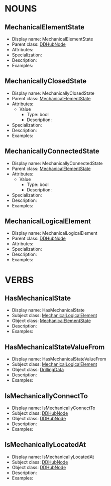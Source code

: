 # NOUNS
## MechanicalElementState <!-- NOUN -->
- Display name: MechanicalElementState
- Parent class: [DDHubNode](./DrillingDataSemantics.md#DDHubNode-)
- Attributes:
- Specialization:
- Description: 
- Examples:
## MechanicallyClosedState <!-- NOUN -->
- Display name: MechanicallyClosedState
- Parent class: [MechanicalElementState](./Mechanics.md#MechanicalElementState-)
- Attributes:
  - Value
    - Type: bool
    - Description: 
- Specialization:
- Description: 
- Examples:
## MechanicallyConnectedState <!-- NOUN -->
- Display name: MechanicallyConnectedState
- Parent class: [MechanicalElementState](./Mechanics.md#MechanicalElementState-)
- Attributes:
  - Value
    - Type: bool
    - Description: 
- Specialization:
- Description: 
- Examples:
## MechanicalLogicalElement <!-- NOUN -->
- Display name: MechanicalLogicalElement
- Parent class: [DDHubNode](./DrillingDataSemantics.md#DDHubNode-)
- Attributes:
- Specialization:
- Description: 
- Examples:


# VERBS
## HasMechanicalState <!-- VERB -->
- Display name: HasMechanicalState
- Subject class: [MechanicalLogicalElement](./Mechanics.md#MechanicalLogicalElement-)
- Object class: [MechanicalElementState](./Mechanics.md#MechanicalElementState-)
- Description: 
- Examples: 
## HasMechanicalStateValueFrom <!-- VERB -->
- Display name: HasMechanicalStateValueFrom
- Subject class: [MechanicalLogicalElement](./Mechanics.md#MechanicalLogicalElement-)
- Object class: [DrillingData](./DrillingDataSemantics.md#DrillingData-)
- Description: 
- Examples: 
## IsMechanicallyConnectTo <!-- VERB -->
- Display name: IsMechanicallyConnectTo
- Subject class: [DDHubNode](./DrillingDataSemantics.md#DDHubNode-)
- Object class: [DDHubNode](./DrillingDataSemantics.md#DDHubNode-)
- Description: 
- Examples: 
## IsMechanicallyLocatedAt <!-- VERB -->
- Display name: IsMechanicallyLocatedAt
- Subject class: [DDHubNode](./DrillingDataSemantics.md#DDHubNode-)
- Object class: [DDHubNode](./DrillingDataSemantics.md#DDHubNode-)
- Description: 
- Examples: 

